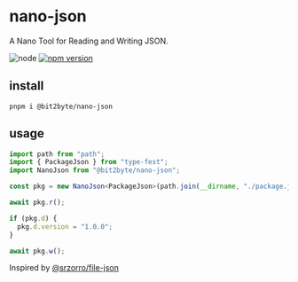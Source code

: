 # nano-json

A Nano Tool for Reading and Writing JSON.

![node](https://img.shields.io/badge/Node-339933?logo=nodedotjs&labelColor=263238)
[![npm version](https://img.shields.io/npm/v/@bit2byte/nano-json)](https://www.npmjs.com/package/@bit2byte/nano-json)

## install

`pnpm i @bit2byte/nano-json`

## usage

```ts
import path from "path";
import { PackageJson } from "type-fest";
import NanoJson from "@bit2byte/nano-json";

const pkg = new NanoJson<PackageJson>(path.join(__dirname, "./package.json"));

await pkg.r();

if (pkg.d) {
  pkg.d.version = "1.0.0";
}

await pkg.w();
```

Inspired by [@srzorro/file-json](https://github.com/SrZorro/file-json)
